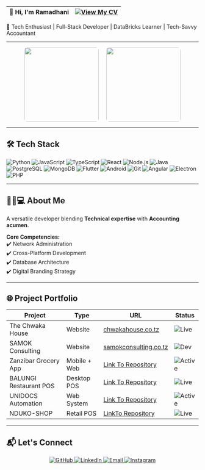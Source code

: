 | 👋 Hi, I'm Ramadhani | [![View My CV](https://img.shields.io/badge/View_My_CV-4285F4?style=for-the-badge&logo=google-drive&logoColor=white)](https://drive.google.com/file/d/1tN4lOH8tdVFOmBUNJxJx_kkABfLWpLeR/view?usp=sharing) |
|----------------------|----------------------------------------------------------------------------------------------------------------------------------|

🚀 Tech Enthusiast | Full-Stack Developer | DataBricks Learner | Tech-Savvy Accountant

---

<div align="center" style="display: flex; justify-content: center; gap: 20px; flex-wrap: wrap;">
  <img src="https://github-readme-stats.vercel.app/api?username=Ramadhani-Yassin&theme=radical&show_icons=true&include_all_commits=true" style="height: 195px; border-radius: 8px;">
  <img src="https://github-readme-stats.vercel.app/api/top-langs/?username=Ramadhani-Yassin&theme=radical&layout=compact" style="height: 195px; border-radius: 8px;">
</div>

---

## 🛠️ Tech Stack

<div class="tech-stack">
  <img src="https://img.shields.io/badge/Python-3776AB?style=for-the-badge&logo=python&logoColor=white" alt="Python">
  <img src="https://img.shields.io/badge/JavaScript-F7DF1E?style=for-the-badge&logo=javascript&logoColor=black" alt="JavaScript">
  <img src="https://img.shields.io/badge/TypeScript-3178C6?style=for-the-badge&logo=typescript&logoColor=white" alt="TypeScript">
  <img src="https://img.shields.io/badge/React-61DAFB?style=for-the-badge&logo=react&logoColor=black" alt="React">
  <img src="https://img.shields.io/badge/Node.js-339933?style=for-the-badge&logo=nodedotjs&logoColor=white" alt="Node.js">
  <img src="https://img.shields.io/badge/Java-007396?style=for-the-badge&logo=java&logoColor=white" alt="Java">
  <img src="https://img.shields.io/badge/PostgreSQL-316192?style=for-the-badge&logo=postgresql&logoColor=white" alt="PostgreSQL">
  <img src="https://img.shields.io/badge/MongoDB-47A248?style=for-the-badge&logo=mongodb&logoColor=white" alt="MongoDB">
  <img src="https://img.shields.io/badge/Flutter-02569B?style=for-the-badge&logo=flutter&logoColor=white" alt="Flutter">
  <img src="https://img.shields.io/badge/Android-3DDC84?style=for-the-badge&logo=android&logoColor=white" alt="Android">
  <img src="https://img.shields.io/badge/Git-F05032?style=for-the-badge&logo=git&logoColor=white" alt="Git">
  <img src="https://img.shields.io/badge/Angular-DD0031?style=for-the-badge&logo=angular&logoColor=white" alt="Angular">
  <img src="https://img.shields.io/badge/Electron-47848F?style=for-the-badge&logo=electron&logoColor=white" alt="Electron">
  <img src="https://img.shields.io/badge/PHP-777BB4?style=for-the-badge&logo=php&logoColor=white" alt="PHP">
</div>

---
## 👨🏾💻 About Me

A versatile developer blending **Technical expertise** with **Accounting acumen**.


**Core Competencies:**  
✔️ Network Administration  
✔️ Cross-Platform Development  
✔️ Database Architecture  
✔️ Digital Branding Strategy  

---
## 🌐 Project Portfolio

| Project               | Type         | URL                                                                 | Status |
|-----------------------|--------------|---------------------------------------------------------------------|--------|
| The Chwaka House      | Website      | [chwakahouse.co.tz](https://www.chwakahouse.co.tz)                 | ![Live](https://img.shields.io/badge/Live-Success-brightgreen) |
| SAMOK Consulting      | Website      | [samokconsulting.co.tz](https://www.samokconsulting.co.tz)         | ![Dev](https://img.shields.io/badge/In_Development-Orange) |
| Zanzibar Grocery App  | Mobile + Web | [Link To Repository](https://github.com/Ramadhani-Yassin/Grocery-App)     | ![Active](https://img.shields.io/badge/Active-Development-blue) |
| BALUNGI Restaurant POS| Desktop POS  | [Link To Repository](https://github.com/Ramadhani-Yassin/BALUNGI-RESTAURANT-POS) | ![Live](https://img.shields.io/badge/Deployed-Success-brightgreen) |
| UNIDOCS Automation    | Web System   | [Link To Repository](https://github.com/Ramadhani-Yassin/UNIDOCS)         | ![Active](https://img.shields.io/badge/Active-Development-blue) |
| NDUKO-SHOP            | Retail POS   | [LinkTo Repository](https://github.com/Ramadhani-Yassin/NDUKO-SHOP)     | ![Live](https://img.shields.io/badge/Deployed-Success-brightgreen) |

---

## 📬 Let's Connect

<div align="center">
  <a href="https://github.com/Ramadhani-Yassin" target="_blank">
    <img src="https://img.shields.io/badge/GitHub-181717?style=for-the-badge&logo=github&logoColor=white" alt="GitHub">
  </a>
  <a href="https://www.linkedin.com/in/ramadhani-yassin-ramadhani/" target="_blank">
    <img src="https://img.shields.io/badge/LinkedIn-0077B5?style=for-the-badge&logo=linkedin&logoColor=white" alt="LinkedIn">
  </a>
  <a href="mailto:yasynramah@gmail.com">
    <img src="https://img.shields.io/badge/Email-D14836?style=for-the-badge&logo=gmail&logoColor=white" alt="Email">
  </a>
  <a href="https://www.instagram.com/rm_tech.tz/" target="_blank">
    <img src="https://img.shields.io/badge/Instagram-E4405F?style=for-the-badge&logo=instagram&logoColor=white" alt="Instagram">
  </a>
</div>
